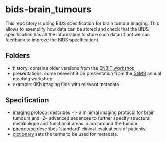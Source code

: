 # bids-brain_tumours

This repository is using BIDS specification for brain tumour imaging. This allows to exemplify how data can be stored and check that the BIDS specification has all the information to store such data (if not we can feedback to improve the BIDS specification).

## Folders

- history: contains older versions from the [ENBIT workshop](https://github.com/EN-Brain-Imaging-of-Tumours/doc)
- presentations: some relevent BIDS presentation from the [GliMR](https://glimr.eu/) annual meeting workshop
- example: 0Kb imaging files with relevant metadata

## Specification

- [imaging protocol](https://github.com/CPernet/bids-brain_tumours/blob/main/imaging_protocol.md) describes -1- a minimal imaging protocol for brain tumours and -2- advanced seqences to further specify structural, metabolique and functional areas in and around the tumour.
- [phenotype](https://github.com/CPernet/bids-brain_tumours/blob/main/phenotype.md) describes 'standard' clinical evaluations of patients.
- [dictionary](https://github.com/CPernet/bids-brain_tumours/blob/main/dictionary.md) sets the terms to be used for metadata.
